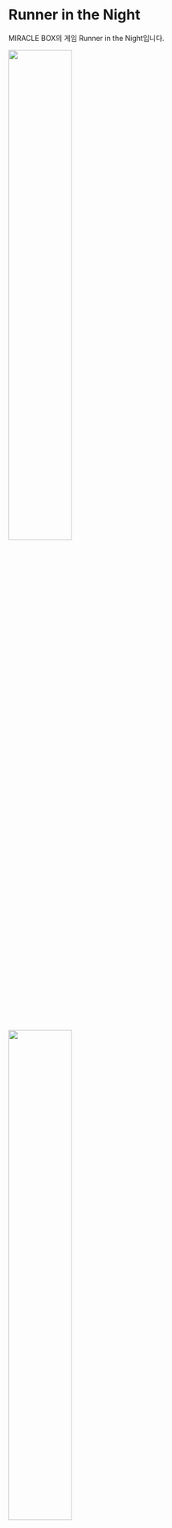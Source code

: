 # Runner in the Night

MIRACLE BOX의 게임 Runner in the Night입니다.

<img src="https://github.com/Gyokujin/Runner-in-the-Night/assets/74170514/19725346-fdd7-4063-8c4b-34a6865f30fb" width=50% height=50%>
<img src="https://github.com/Gyokujin/Runner-in-the-Night/assets/74170514/227f73ea-d288-457f-8262-a76954d7fac2" width=50% height=50%>
<img src="https://github.com/Gyokujin/Runner-in-the-Night/assets/74170514/b7e2bf55-b07a-4aeb-99d3-a925072124b2" width=50% height=50%>
<img src="https://github.com/Gyokujin/Runner-in-the-Night/assets/74170514/6b5dc606-dec8-40ad-ab7d-af1b75bbea93" width=50% height=50%>

- 소개 영상 : https://www.youtube.com/watch?v=vdUYwJ-8DAM


- 보스 Excel의 패턴인 FlameSpear의 아트는 유료 에셋이기 때문에 별도 구매를 하거나 다른 아트로 교체를 권장 드립니다.

  에셋 구매 주소(Flamethrower) : https://assetstore.unity.com/packages/2d/textures-materials/magic-spells-effects-pixel-art-214574
